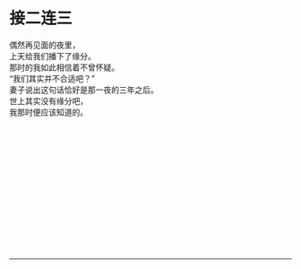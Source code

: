 # 接二连三

偶然再见面的夜里，\
上天给我们播下了缘分。\
那时的我如此相信着不曾怀疑。\
“我们其实并不合适吧？”\
妻子说出这句话恰好是那一夜的三年之后。\
世上其实没有缘分吧，\
我那时便应该知道的。
<br>
<br>
<br>
<br>
<br>
<br>
<br>
<br>
<br>
<br>
<br>
<br>
<br>
<br>
<br>

---
